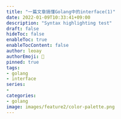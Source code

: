 ```yaml
---
title: "一篇文章搞懂Golang中的interface(1)"
date: 2022-01-09T10:33:41+09:00
description: "Syntax highlighting test"
draft: false
hideToc: false
enableToc: true
enableTocContent: false
author: leoay
authorEmoji: 🎅
pinned: true
tags:
- golang
- interface
series:
-
categories:
- golang
image: images/feature2/color-palette.png
---
```


